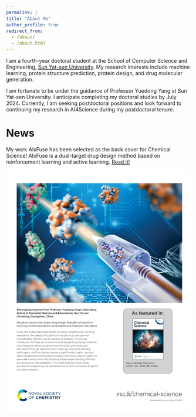 ```yaml
---
permalink: /
title: "About Me"
author_profile: true
redirect_from: 
  - /about/
  - /about.html
---
```


I am a fourth-year doctoral student at the School of Computer Science and Engineering, [Sun Yat-sen University](https://www.sysu.edu.cn/sysuen/). My research interests include machine learning, protein structure prediction, protein design, and drug molecular generation.

I am fortunate to be under the guidance of Professor Yuedong Yang at Sun Yat-sen University. I anticipate completing my doctoral studies by July 2024. Currently, I am seeking postdoctoral positions and look forward to continuing my research in AI4Science during my postdoctoral tenure.

# News

My work AIxFuse has been selected as the back cover for Chemical Science! AIxFuse is a dual-target drug design method based on reinforcement learning and active learning. [Read it!](https://pubs.rsc.org/en/content/articlelanding/2024/sc/d4sc00094c)

![AIxFuse](/images/aixfuse.jpg)

